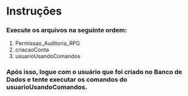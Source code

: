 # Instruções
### Execute os arquivos na seguinte ordem:
1. Permissao_Auditoria_RPG
2. criacaoConta
3. usuarioUsandoComandos

### Após isso, logue com o usuário que foi criado no Banco de Dados e tente executar os comandos do **usuarioUsandoComandos**.
